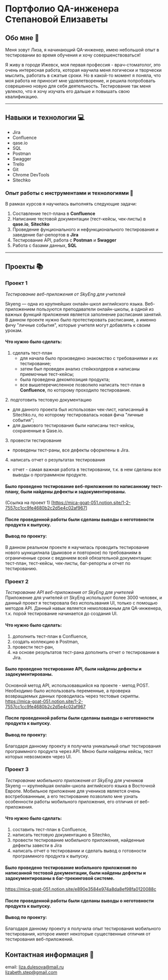 # Портфолио QA-инженера Степановой Елизаветы

## Обо мне 👩
Меня зовут Лиза, я начинающий QA-инженер, имею небольшой опыт в тестировании во время обучения и хочу совершенствоваться! 

Я живу в городе Ижевск, моя первая профессия - врач-стоматолог, это очень интересная работа, которая научила меня логически и творчески мыслить, работать в сжатые сроки. Но в какой-то момент я поняла, что моя работа не приносит мне удовлетворение, и решила попробовать соврешенно новую для себя деятельность. Тестирование так меня увлекло, что я хочу изучать его дальше и повышать свою квалификацию.

---
## Навыки и технологии 💻

* Jira
* Confluence
* qase.io
* SQL
* Postman
* Swagger
* Trello
* Git
* Chrome DevTools
* Sitechko

### Опыт работы с инструментами и технологиями 🔌

В рамках курсов я научилась выполнять следующие задачи:
1. Составление тест-плана в **Confluence**
2. Написание тестовой документации (тест-кейсы, чек-листы) в **qase.io**, **Sitechko**
3. Проведение фунционального и нефункционального тестирования и заведение баг-репортов в **Jira**
4. Тестирование API, работа с **Postman** и **Swagger**
5. Работа с базами данных, **SQL**

---
## Проекты 📚

### Проект 1

*Тестирование веб-приложения от SkyEng для учителей*

Skyeng — одна из крупнейших онлайн-школ английского языка. Веб-приложением пользуются преподаватели онлайн-школы, а одной из важных функций приложения является заполнение расписания занятий. В данном проекте нужно было протестировать расписание, а именно фичу "личные события", которые учителя могут добавлять к своим урокам.


#### Что нужно было сделать:
1. сделать тест-план
   - для начала было произведено знакомство с требованиями и их тестирование;
   - затем был проведен анализ стейкхолдеров и написаны приемочные тест-кейсы;
   - была проведена декомпозиция продукта;
   - все вышеперечисленное позволило написать тест-план в **Confluence**, по которому проходило тестирование.

2️. подготовить тестовую документацию  
   - для данного проекта был использован чек-лист, написанный в Sitechko.ru, по которому тестировалась новая фича "личные события";
   - для дымового тестирования были написаны тест-кейсы, сохраненные в Qase.io.

3️. провести тестирование
   - проведены тест-раны, все дефекты оформлены в Jira.

4️. написать отчет о результатах тестирования
   - отчет - самая важная работа в тестировании, т.к. в нем сделаны все выводы о программном продукте.


#### Было проведено тестирование веб-приложения по написанному тест-плану, были найдены дефекты и задокументированы.  
(Ссылка на проект 1) [https://mica-goat-051.notion.site/1-2-7557cc1cc9fe4680b2c2d5e4c02af967]

#### После проведенной работы были сделаны выводы о неготовности продукта к выпуску. 
#### Вывод по проекту:
В данном реальном проекте я научилась проводить тестирование нового ыункцилнала (дымовое и повторное) по требованиям в ограниченные сроки с ведением всей обязательной документации: тест-план, тест-кейсы, чек-листы, баг-репорты и отчет по тестированию.

### Проект 2

*Тестирование API веб-приложения от SkyEng для учителей*  
Приложение для учителей от SkyEng используют более 3000 человек, и данный проект я тестировала без использвания UI, только с помощью методов API.  Данный навык является немоловажным для QA-инженера, т.к. порой тестирование начинается до создания UI.

#### Что нужно было сделать:
1. дополнить тест-план в Confluence,
2. создать коллекцию в Postman,
3. провести тест-ран,
4. на основе результатов тест-рана дополнить отчет о тестировании в Jira.


#### Было проведено тестирование API, были найдены дефекты и задокументированы.   
Основной метод API, использовавшийся на проекте - метод POST. Необходимо было использовать переменные, а проверка возвращаемых данных проводилась через тестовые скрипты.  
https://mica-goat-051.notion.site/1-2-7557cc1cc9fe4680b2c2d5e4c02af967

#### После проведенной работы были сделаны выводы о неготовности продукта к выпуску.  
#### Вывод по проекту:
Благодаря данному проекту я получила уникальный опыт тестирования программного продукта через API. Мною были найдены кейсы, тест которых невозможен через UI.

### Проект 3

*Тестирование мобильного приложения от SkyEng для учеников*  
Skyeng — крупнейшая онлайн-школа английского языка в Восточной Европе. Мобильное приложение для учеников является очень востребованнным, а его тестирование позволило мне узнать особенности работы мобильного приложения, его отличия от веб-приложения.

#### Что нужно было сделать:
1. составить тест-план в Confluence,
2. написать тестовую документацию в Sitechko,
3. провести тестирование мобильного приложения, найденные дефекты завести в Jira
4. написать отчет о тестировании и сделать вывод о готовности программного продукта к выпуску.


#### Было проведено тестирование мобильного приложения по написанной тестовой документации, были найдены дефекты и задокументированы в баг-трекинговой системе.   
https://mica-goat-051.notion.site/e890e3584e974a8da8ef98fa0120088c


#### После проведенной работы были сделаны выводы о неготовности продукта к выпуску.  
#### Вывод по проекту:
Благодаря данному проекту я получила опыт тестирования мобильного тестирования, которое имеет некоторые существенные отличия от тестирования веб-приложений.

## Контактная информация 📩
email: liza.dulesova@mail.ru  
       lizabeth.step@gmail.com
